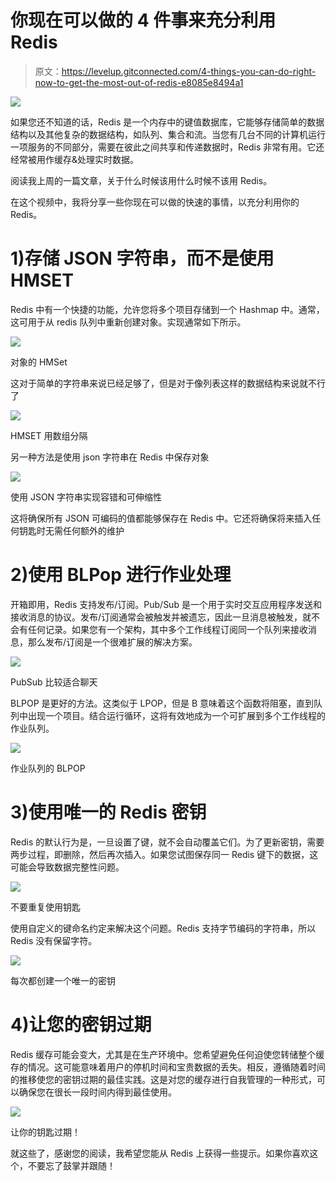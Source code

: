 # 你现在可以做的 4 件事来充分利用 Redis

> 原文：<https://levelup.gitconnected.com/4-things-you-can-do-right-now-to-get-the-most-out-of-redis-e8085e8494a1>

![](img/9829d7fa685fc7e9f495cdde0c815cd8.png)

如果您还不知道的话，Redis 是一个内存中的键值数据库，它能够存储简单的数据结构以及其他复杂的数据结构，如队列、集合和流。当您有几台不同的计算机运行一项服务的不同部分，需要在彼此之间共享和传递数据时，Redis 非常有用。它还经常被用作缓存&处理实时数据。

阅读我上周的一篇文章，关于什么时候该用什么时候不该用 Redis。

在这个视频中，我将分享一些你现在可以做的快速的事情，以充分利用你的 Redis。

# 1)存储 JSON 字符串，而不是使用 HMSET

Redis 中有一个快捷的功能，允许您将多个项目存储到一个 Hashmap 中。通常，这可用于从 redis 队列中重新创建对象。实现通常如下所示。

![](img/790540dfe96abae09d642e7573d02bc7.png)

对象的 HMSet

这对于简单的字符串来说已经足够了，但是对于像列表这样的数据结构来说就不行了

![](img/207c9e88a8eec527a246ac74d0de2253.png)

HMSET 用数组分隔

另一种方法是使用 json 字符串在 Redis 中保存对象

![](img/ba545da9558fcd9721392f6cc753fdb4.png)

使用 JSON 字符串实现容错和可伸缩性

这将确保所有 JSON 可编码的值都能够保存在 Redis 中。它还将确保将来插入任何钥匙时无需任何额外的维护

# 2)使用 BLPop 进行作业处理

开箱即用，Redis 支持发布/订阅。Pub/Sub 是一个用于实时交互应用程序发送和接收消息的协议。发布/订阅通常会被触发并被遗忘，因此一旦消息被触发，就不会有任何记录。如果您有一个架构，其中多个工作线程订阅同一个队列来接收消息，那么发布/订阅是一个很难扩展的解决方案。

![](img/85f52eec6ee7353b68ba4dfcc3a6547c.png)

PubSub 比较适合聊天

BLPOP 是更好的方法。这类似于 LPOP，但是 B 意味着这个函数将阻塞，直到队列中出现一个项目。结合运行循环，这将有效地成为一个可扩展到多个工作线程的作业队列。

![](img/dfd8eadd844d85a929e84ad93357cbb1.png)

作业队列的 BLPOP

# 3)使用唯一的 Redis 密钥

Redis 的默认行为是，一旦设置了键，就不会自动覆盖它们。为了更新密钥，需要两步过程，即删除，然后再次插入。如果您试图保存同一 Redis 键下的数据，这可能会导致数据完整性问题。

![](img/8f3387f24c0d73efa16a410e95f1d012.png)

不要重复使用钥匙

使用自定义的键命名约定来解决这个问题。Redis 支持字节编码的字符串，所以 Redis 没有保留字符。

![](img/0a63fe5bae651d03a87e9af186333741.png)

每次都创建一个唯一的密钥

# 4)让您的密钥过期

Redis 缓存可能会变大，尤其是在生产环境中。您希望避免任何迫使您转储整个缓存的情况。这可能意味着用户的停机时间和宝贵数据的丢失。相反，遵循随着时间的推移使您的密钥过期的最佳实践。这是对您的缓存进行自我管理的一种形式，可以确保您在很长一段时间内得到最佳使用。

![](img/a98e64b9dbf37b6fccaaa753f5673913.png)

让你的钥匙过期！

就这些了，感谢您的阅读，我希望您能从 Redis 上获得一些提示。如果你喜欢这个，不要忘了鼓掌并跟随！